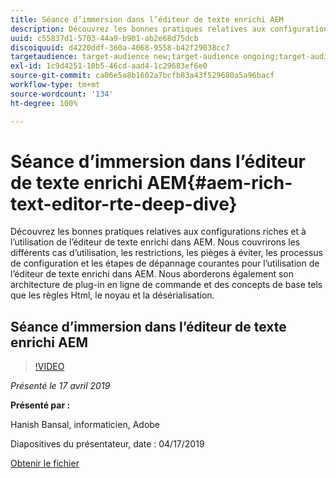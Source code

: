 ```yaml
---
title: Séance d’immersion dans l’éditeur de texte enrichi AEM
description: Découvrez les bonnes pratiques relatives aux configurations riches et à l’utilisation de l’éditeur de texte enrichi dans AEM. Nous couvrirons les différents cas d’utilisation, les restrictions, les pièges à éviter, les processus de configuration et les étapes de dépannage courantes pour l’utilisation de l’éditeur de texte enrichi dans AEM. Nous aborderons également son architecture de plug-in en ligne de commande et des concepts de base tels que les règles Html, le noyau et la désérialisation.
uuid: c55837d1-5703-44a9-b901-ab2e68d75dcb
discoiquuid: d4220ddf-360a-4068-9558-b42f29038cc7
targetaudience: target-audience new;target-audience ongoing;target-audience upgrader
exl-id: 1c9d4251-10b5-46cd-aad4-1c29683ef6e0
source-git-commit: ca06e5a8b1602a7bcfb83a43f529680a5a96bacf
workflow-type: tm+mt
source-wordcount: '134'
ht-degree: 100%

---
```


# Séance d’immersion dans l’éditeur de texte enrichi AEM{#aem-rich-text-editor-rte-deep-dive}

Découvrez les bonnes pratiques relatives aux configurations riches et à l’utilisation de l’éditeur de texte enrichi dans AEM. Nous couvrirons les différents cas d’utilisation, les restrictions, les pièges à éviter, les processus de configuration et les étapes de dépannage courantes pour l’utilisation de l’éditeur de texte enrichi dans AEM. Nous aborderons également son architecture de plug-in en ligne de commande et des concepts de base tels que les règles Html, le noyau et la désérialisation.

## Séance d’immersion dans l’éditeur de texte enrichi AEM

>[!VIDEO](https://video.tv.adobe.com/v/27087/?quality=9)

*Présenté le 17 avril 2019*

**Présenté par :**

Hanish Bansal, informaticien, Adobe

Diapositives du présentateur, date : 04/17/2019

[Obtenir le fichier](assets/aem-gems-aem-rte-04172019.pdf)
